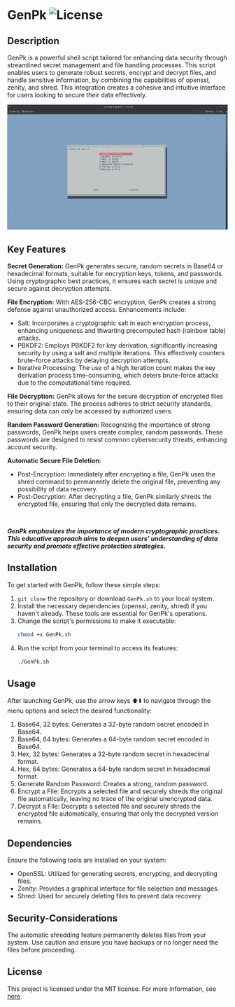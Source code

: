 # GenPk ![License](https://img.shields.io/badge/License-MIT-blue.svg) 

## Description
GenPk is a powerful shell script tailored for enhancing data security through streamlined secret management and file handling processes. This script enables users to generate robust secrets, encrypt and decrypt files, and handle sensitive information, by combining the capabilities of openssl, zenity, and shred. This integration creates a cohesive and intuitive interface for users looking to secure their data effectively.

![preview-image](/assets/preview1.png)

## Key Features

**Secret Generation:** GenPk generates secure, random secrets in Base64 or hexadecimal formats, suitable for encryption keys, tokens, and passwords. Using cryptographic best practices, it ensures each secret is unique and secure against decryption attempts.

**File Encryption:** With AES-256-CBC encryption, GenPk creates a strong defense against unauthorized access. Enhancements include:

- Salt: Incorporates a cryptographic salt in each encryption process, enhancing uniqueness and thwarting precomputed hash (rainbow table) attacks.
- PBKDF2: Employs PBKDF2 for key derivation, significantly increasing security by using a salt and multiple iterations. This effectively counters brute-force attacks by delaying decryption attempts.
- Iterative Processing: The use of a high iteration count makes the key derivation process time-consuming, which deters brute-force attacks due to the computational time required.

**File Decryption:** GenPk allows for the secure decryption of encrypted files to their original state. The process adheres to strict security standards, ensuring data can only be accessed by authorized users.

**Random Password Generation:** Recognizing the importance of strong passwords, GenPk helps users create complex, random passwords. These passwords are designed to resist common cybersecurity threats, enhancing account security.

**Automatic Secure File Deletion:**
- Post-Encryption: Immediately after encrypting a file, GenPk uses the shred command to permanently delete the original file, preventing any possibility of data recovery.
- Post-Decryption: After decrypting a file, GenPk similarly shreds the encrypted file, ensuring that only the decrypted data remains.

<br>

***GenPk emphasizes the importance of modern cryptographic practices. This educative approach aims to deepen users' understanding of data security and promote effective protection strategies.***

## Installation

To get started with GenPk, follow these simple steps:

1. `git clone` the repository or download `GenPk.sh` to your local system.
2. Install the necessary dependencies (openssl, zenity, shred) if you haven't already. These tools are essential for GenPk's operations.
3. Change the script's permissions to make it executable:
    ```bash
    chmod +x GenPk.sh
    ```
4. Run the script from your terminal to access its features:
    ```bash
    ./GenPk.sh
    ```

## Usage

After launching GenPk, use the arrow keys ⬆️⬇️ to navigate through the menu options and select the desired functionality:

1. Base64, 32 bytes: Generates a 32-byte random secret encoded in Base64.
2. Base64, 64 bytes: Generates a 64-byte random secret encoded in Base64.
3. Hex, 32 bytes: Generates a 32-byte random secret in hexadecimal format.
4. Hex, 64 bytes: Generates a 64-byte random secret in hexadecimal format.
5. Generate Random Password: Creates a strong, random password.
6. Encrypt a File: Encrypts a selected file and securely shreds the original file automatically, leaving no trace of the original unencrypted data.
7. Decrypt a File: Decrypts a selected file and securely shreds the encrypted file automatically, ensuring that only the decrypted version remains.

## Dependencies

Ensure the following tools are installed on your system:

- OpenSSL: Utilized for generating secrets, encrypting, and decrypting files.
- Zenity: Provides a graphical interface for file selection and messages.
- Shred: Used for securely deleting files to prevent data recovery.

## Security-Considerations

The automatic shredding feature permanently deletes files from your system. Use caution and ensure you have backups or no longer need the files before proceeding.

## License

This project is licensed under the MIT license. For more information, see [here](https://opensource.org/licenses/MIT).
  
